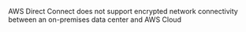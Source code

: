 AWS Direct Connect does not support encrypted network connectivity between an on-premises data center and AWS Cloud